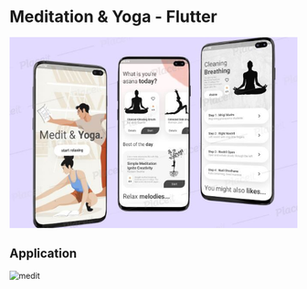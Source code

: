 # Meditation & Yoga - Flutter


![medit](Screenshots/meditation_yoga.jpg)

## Application

![medit](Screenshots/appgif.gif)
